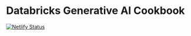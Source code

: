 # Databricks Generative AI Cookbook

[![Netlify Status](https://api.netlify.com/api/v1/badges/68b98da8-143f-49a9-9fab-2bb621959280/deploy-status)](https://app.netlify.com/sites/meek-strudel-f9d133/deploys)